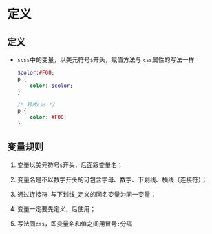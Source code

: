 # 定义

## 定义

*   `scss`中的变量，以美元符号`$`开头，赋值方法与 `css`属性的写法一样

    ```sass&#x20;(sass)&#x20;
    $color:#F00;
    p {
        color: $color;
    }

    ```

    ```css
    /* 转成css */
    p {
        color: #F00;
    }

    ```

## 变量规则

1.  变量以美元符号`$`开头，后面跟变量名；

2.  变量名是不以数字开头的可包含字母、数字、下划线、横线（连接符）；

3.  通过连接符`-`与下划线`_`定义的同名变量为同一变量；

4.  变量一定要先定义，后使用；

5.  写法同`css`，即变量名和值之间用冒号`:`分隔
